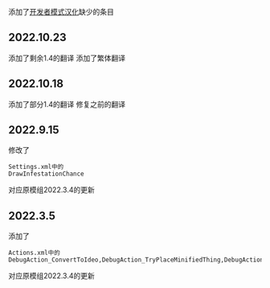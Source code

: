 添加了[开发者模式汉化](https://steamcommunity.com/sharedfiles/filedetails/?id=2190249420)缺少的条目
## 2022.10.23
添加了剩余1.4的翻译
添加了繁体翻译
## 2022.10.18
添加了部分1.4的翻译
修复之前的翻译
## 2022.9.15
修改了
```
Settings.xml中的
DrawInfestationChance
```
对应原模组2022.3.4的更新
## 2022.3.5
添加了
```
Actions.xml中的
DebugAction_ConvertToIdeo,DebugAction_TryPlaceMinifiedThing,DebugAction_CreateMealWithSpecifics
```
对应原模组2022.3.4的更新